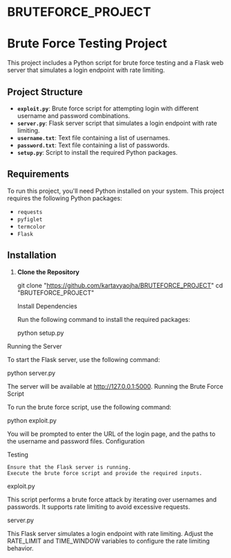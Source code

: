 # BRUTEFORCE_PROJECT
# Brute Force Testing Project

This project includes a Python script for brute force testing and a Flask web server that simulates a login endpoint with rate limiting.

## Project Structure

- **`exploit.py`**: Brute force script for attempting login with different username and password combinations.
- **`server.py`**: Flask server script that simulates a login endpoint with rate limiting.
- **`username.txt`**: Text file containing a list of usernames.
- **`password.txt`**: Text file containing a list of passwords.
- **`setup.py`**: Script to install the required Python packages.

## Requirements

To run this project, you'll need Python installed on your system. This project requires the following Python packages:

- `requests`
- `pyfiglet`
- `termcolor`
- `Flask`

## Installation

1. **Clone the Repository**

   
   git clone "https://github.com/kartavyaojha/BRUTEFORCE_PROJECT"
   cd "BRUTEFORCE_PROJECT"

    Install Dependencies

    Run the following command to install the required packages:

    python setup.py

Running the Server

To start the Flask server, use the following command:


python server.py

The server will be available at http://127.0.0.1:5000.
Running the Brute Force Script

To run the brute force script, use the following command:

python exploit.py

You will be prompted to enter the URL of the login page, and the paths to the username and password files.
Configuration


Testing

    Ensure that the Flask server is running.
    Execute the brute force script and provide the required inputs.



exploit.py

This script performs a brute force attack by iterating over usernames and passwords. It supports rate limiting to avoid excessive requests.

server.py

This Flask server simulates a login endpoint with rate limiting. Adjust the RATE_LIMIT and TIME_WINDOW variables to configure the rate limiting behavior.


